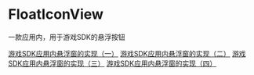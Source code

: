 # FloatIconView
一款应用内，用于游戏SDK的悬浮按钮

[游戏SDK应用内悬浮窗的实现（一）](https://blog.csdn.net/gsrkuang/article/details/127389615)
[游戏SDK应用内悬浮窗的实现（二）](https://blog.csdn.net/gsrkuang/article/details/127392195)
[游戏SDK应用内悬浮窗的实现（三）](https://blog.csdn.net/gsrkuang/article/details/127395684)
[游戏SDK应用内悬浮窗的实现（四）](https://blog.csdn.net/gsrkuang/article/details/127412406)
